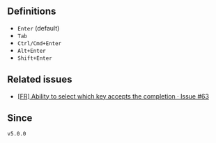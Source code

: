 ## Definitions

- `Enter` (default)
- `Tab`
- `Ctrl/Cmd+Enter`
- `Alt+Enter`
- `Shift+Enter`

## Related issues

- [\[FR\] Ability to select which key accepts the completion · Issue \#63](https://github.com/tadashi-aikawa/obsidian-various-complements-plugin/issues/63)

## Since

`v5.0.0`

